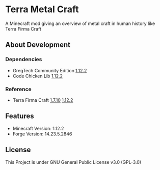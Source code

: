 # Terra Metal Craft
A Minecraft mod giving an overview of metal craft in human history like Terra Firma Craft
## About Development
### Dependencies
* GregTech Community Edition [1.12.2](https://github.com/GregTechCE/GregTech)
* Code Chicken Lib [1.12.2](https://github.com/TheCBProject/CodeChickenLib/tree/1.12.x)
### Reference
* Terra Firma Craft [1.7.10](https://github.com/Deadrik/TFCraft) [1.12.2](https://github.com/TerraFirmaCraft/TerraFirmaCraft)
## Features
* Minecraft Version: 1.12.2
* Forge Version: 14.23.5.2846
## License
This Project is under GNU General Public License v3.0 (GPL-3.0)
